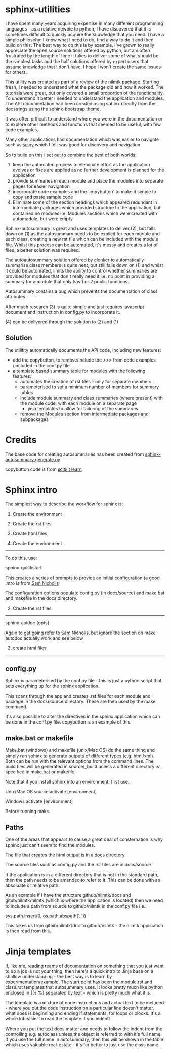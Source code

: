# sphinx-utilities

I have spent many years acquiring expertise in many different programming languages - as a relative newbie to python, I have discovered that it is sometimes difficult to quickly acquire the knowledge that you need.  I have a simple philosphy: I know what I need to do, find a way to do it and then build on this.  The best way to do this is by example.  I've grown to really appreciate the open source solutions offered by python, but am often frustrated by the length of time it takes to deliver some of what should be the simplest tasks and the half solutions offered by expert users that assume knowledge that I don't have.  I hope I won't create the same issues for others.

This utility was created as part of a review of the [nilmtk](https://github.com/nilmtk/nilmtk) package.  Starting fresh, I needed to understand what the package did and how it worked.  The tutorials were great, but only covered a small proportion of the functionality.  To understand it better I needed to understand the application and modules.  The API documentation had been created using sphinx directly from the docstrings using the sphinx-bootstrap theme.

It was often difficult to understand where you were in the documentation or to explore other methods and functions that seemed to be useful, with few code examples.

Many other applications had documentation which was easier to navigate such as [scipy](http://scikit-learn.org/stable/modules/classes.html) which I felt was good for discovery and navigation.

So to build on this I set out to combine the best of both worlds:
1. keep the automated process to eleminate effort as the application evolves or fixes are applied as no further development is planned for the application
2. provide summaries in each module and place the modules into separate pages for easier navigation
3. incorporate code examples and the 'copybutton' to make it simple to copy and paste sample code
4. Eliminate some of the section headings which appeared redundant in intermediate packages which provided structure to the application, but contained no modules i.e. Modules sections which were created with automodule, but were empty

Sphinx-autosummary is great and uses templates to deliver (2), but falls down on (1) as the autosummary needs to be explicit for each module and each class, creating a new rst file which can be included with the module file.  Whilst this process can be automated, it's messy and creates a lot of files, a better solution was required.

The autoautosummary solution offered by [clonker](https://stackoverflow.com/questions/20569011/python-sphinx-autosummary-automated-listing-of-member-functions) to automatically summarise class members is quite neat, but still falls down on (1) and whilst it could be automated, limits the ability to control whether summaries are provided for modules that don't really need it i.e. no point in providing a summary for a module that only has 1 or 2 public functions.

Autosummary contains a bug which prevents the documentation of class attributes

After much research (3) is quite simple and just requires javascript document and instruction in config.py to incorporate it.

(4) can be delivered through the solution to (2) and (1)

Solution
--------

The utilitity automatically documents the API code, including new features:

* add the copybutton, to remove/include the >>> from code examples (included in the conf.py file
* a template based summary table for modules with the following features:
   * automates the creation of rst files - only for separate members
   * parameterised to set a minimum number of members for summary tables
   * include module summary and class summaries (where present) with the module code, with each module on a separate page
      * jinja templates to allow for tailoring of the summaries
   * remove the Modules section from intermediate packages and subpackages
   
Credits
=======

The base code for creating autosummaries has been created from [sphinx-autosummary generate.py](https://github.com/sphinx-doc/sphinx/blob/master/sphinx/ext/autosummary/generate.py)

copybutton code is from [scitkit learn](https://github.com/scikit-learn/scikit-learn/tree/master/doc/themes/scikit-learn/static/js)

Sphinx intro
============

The simplest way to describe the workflow for sphinx is:

1. Create the environment
2. Create the rst files
3. Create html files

1. Create the environment
-------------------------

To do this, use:

sphinx-quickstart

This creates a series of prompts to provide an initial configuration (a good intro is from [Sam Nicholls](https://samnicholls.net/2016/06/15/how-to-sphinx-readthedocs/)

The configuration options populate config.py (in docs/source) and make.bat and makefile in the docs directory.

2. Create the rst files
-----------------------

sphinx-apidoc {opts}

Again to get going refer to [Sam Nicholls](https://samnicholls.net/2016/06/15/how-to-sphinx-readthedocs/), but ignore the section on make autodoc actually work and see below

3. create html files
--------------------

config.py
---------

Sphinx is parameterised by the conf.py file - this is just a python script that sets everything up for the sphinx application.

This scans through the app and creates .rst files for each module and package in the docs/source directory.  These are then used by the make command.

It's also possible to alter the directives in the sphinx application which can be done in the conf.py file.  copybutton is an example of this.

make.bat or makefile
--------------------

Make.bat (windows) and makefile (unix/Mac OS) do the same thing and simply run sphinx to generate outputs of different types (e.g. html/xml).  Both can be run with the relevant options from the command lines.  The build files will be generated in source/_build unless a different directory is specified in make.bat or makefile.

Note that if you install sphinx into an environment, first use::

Unix/Mac OS
source activate [environment]

Windows
activate [environment]

Before running make.


Paths
-----

One of the areas that appears to cause a great deal of consternation is why sphinx just can't seem to find the modules. 

The file that creates the html output is in a docs directory

The source files such as config.py and the rst files are in docs/source

If the application is in a different directory that is not in the standard path, then the path needs to be amended to refer to it.  This can be done with an absoluate or relative path.

As an example if I have the structure github/nilmtk/docs and gitub/nilmtk/nilmtk (which is where the application is located) then we need to include a path from source to github/nilmtk in the conf.py file i.e.:

sys.path.insert(0, os.path.abspath('..'))

This takes us from githib/nilmtk/doc to github/nilmtk - the nilmtk application is then read from this.


   
Jinja templates
===============

If, like me, reading reams of documentation on something that you just want to do a job is not your thing, then here's a quick intro to Jinja base on a shallow understanding - the best way is to learn by experimentation/example.  The start point has been the module.rst and class.rst templates that autosummary uses.  It looks pretty much like python enclosed in {% %} separated by text - which is pretty much what it is.  

The template is a mixture of code instructions and actual text to be included - where you put the code instruction on a particular line doesn't matter, what does is beginning and ending if statements, for loops or blocks.  It's a whole lot easier to read the template if you indent!

Where you put the text does matter and needs to follow the indent from the controlling e.g. autoclass unless the object is referred to with it's full name.  If you use the full name in autosummary, then this will be shown in the table which uses valuable real-estate - it's far better to just use the class name.



